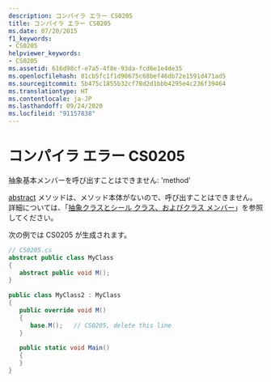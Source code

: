```yaml
---
description: コンパイラ エラー CS0205
title: コンパイラ エラー CS0205
ms.date: 07/20/2015
f1_keywords:
- CS0205
helpviewer_keywords:
- CS0205
ms.assetid: 616d98cf-e7a5-4f8e-93da-fcd6e1e4de35
ms.openlocfilehash: 81cb5fc1f1d90675c68bef46db72e1591d471ad5
ms.sourcegitcommit: 5b475c1855b32cf78d2d1bbb4295e4c236f39464
ms.translationtype: HT
ms.contentlocale: ja-JP
ms.lasthandoff: 09/24/2020
ms.locfileid: "91157838"
---
```

# <a name="compiler-error-cs0205"></a>コンパイラ エラー CS0205

抽象基本メンバーを呼び出すことはできません: 'method'  
  
 [abstract](../language-reference/keywords/abstract.md) メソッドは、メソッド本体がないので、呼び出すことはできません。 詳細については、「[抽象クラスとシール クラス、およびクラス メンバー](../programming-guide/classes-and-structs/abstract-and-sealed-classes-and-class-members.md)」を参照してください。  
  
 次の例では CS0205 が生成されます。  
  
```csharp  
// CS0205.cs  
abstract public class MyClass  
{  
   abstract public void M();  
}  
  
public class MyClass2 : MyClass  
{  
   public override void M()  
   {  
      base.M();   // CS0205, delete this line  
   }  
  
   public static void Main()  
   {  
   }  
}  
```
